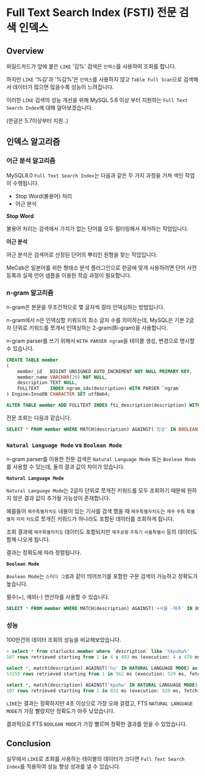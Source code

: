 # Full Text Search Index (FSTI) 전문 검색 인덱스

## Overview

와일드카드가 앞에 붙은 `LIKE` '김%' 검색은 `인덱스`를 사용하여 조회를 합니다.

하지만 `LIKE` '%김'과 '%김%'은 `인덱스`를 사용하지 않고 `Table Full Scan`으로 검색해서 데이터가 많으면 많을수록 성능이 느려집니다.

이러한 `LIKE` 검색의 성능 개선을 위해 MySQL 5.6 이상 부터 지원하는 `Full Text Search Index`에 대해 알아보겠습니다.

(한글은 5.7이상부터 지원..)

## 인덱스 알고리즘

### 어근 분석 알고리즘

MySQL8.0 `Full Text Search Index`는 다음과 같은 두 가지 과정을 거쳐 색인 작업이 수행됩니다.

- Stop Word(불용어) 처리
- 어근 분석

**Stop Word**

불용어 처리는 검색에서 가치가 없는 단어를 모두 필터링해서 제거하는 작업입니다.

**어근 분석**

어근 분석은 검색어로 선정된 단어의 뿌리인 원형을 찾는 작업입니다.

MeCab은 일본어를 위한 형태소 분석 플러그인으로 한글에 맞게 사용하려면 단어 사전 등록과 실제 언어 샘플을 이용한 학습 과정이 필요합니다.

### n-gram 알고리즘

n-gram은 본문을 무조건적으로 몇 글자씩 잘라 인덱싱하는 방법입니다.

n-gram에서 n은 인덱싱할 키워드의 최소 글자 수를 의미하는데, MySQL은 기본 2글자 단위로 키워드를 쪼개서 인덱싱하는 2-gram(Bi-gram)을 사용합니다.

n-gram parser를 쓰기 위해서 `WITH PARSER ngram`을 테이블 생성, 변경으로 명시할 수 있습니다.

```sql
CREATE TABLE member
(
    member_id   BIGINT UNSIGNED AUTO_INCREMENT NOT NULL PRIMARY KEY,
    member_name VARCHAR(20) NOT NULL,
    description TEXT NULL,
    FULLTEXT    INDEX ngram_idx(description) WITH PARSER `ngram`
) Engine=InnoDB CHARACTER SET utf8mb4;

ALTER TABLE member ADD FULLTEXT INDEX fti_description(description) WITH PARSER ngram;
```

전문 조회는 다음과 같습니다.

```sql
SELECT * FROM member WHERE MATCH(description) AGAINST('진상' IN BOOLEAN MODE);
```

### `Natural Language Mode` vs `Boolean Mode`

n-gram parser를 이용한 전문 검색은 `Natural Language Mode` 또는 `Boolean Mode`를 사용할 수 있는데, 둘의 결과 값이 차이가 있습니다.

**`Natural Language Mode`**

`Natural Language Mode`는 2글자 단위로 쪼개진 키워드를 모두 조회하기 때문에 원하지 않은 결과 값이 추가될 가능성이 존재합니다.

예를들어 `제주특별자치도` 내용이 있는 기사를 검색 했을 때 `제주특별자치도`는 `제주` `주특` `특별` `별자` `자치` `치도`로 쪼개진 키워드가 하나라도 포함된 데이터를 조회하게 됩니다. 

조회 결과에 `제주특별자치도` 데이터도 포함되지만 `제주공항` `주특기` `서울특별시` 등의 데이터도 함께 나오게 됩니다.

결과는 정확도에 따라 정렬됩니다.

**`Boolean Mode`**

`Boolean Mode`는 `스터디 그룹`과 같이 띄어쓰기를 포함한 구문 검색이 가능하고 정확도가 높습니다.

필수(+), 예외(-) 연산자를 사용할 수 있습니다.

```sql
SELECT * FROM member WHERE MATCH(description) AGAINST('+서울 -제주' IN BOOLEAN MODE);
```

### 성능

100만건의 데이터 조회의 성능을 비교해보았습니다.

```sql
> select * from starlucks.member where `description` like '%kpuhw%'
107 rows retrieved starting from 1 in 4 s 483 ms (execution: 4 s 470 ms, fetching: 13 ms)

select *, match(description) AGAINST('hu' IN NATURAL LANGUAGE MODE) as score from starlucks.member where match(description) AGAINST('kpuhw' IN NATURAL LANGUAGE MODE)
53159 rows retrieved starting from 1 in 562 ms (execution: 529 ms, fetching: 33 ms)

select *, match(description) AGAINST('kpuhw' IN NATURAL LANGUAGE MODE) as score from starlucks.member where match(description) AGAINST('kpuhw' IN BOOLEAN MODE)
107 rows retrieved starting from 1 in 831 ms (execution: 820 ms, fetching: 11 ms)
```

`LIKE`는 결과는 정확하지만 4초 이상으로 가장 오래 걸렸고, FTS `NATURAL LANGUAGE MODE`가 가장 빨랐지만 정확도가 아주 낮았습니다.

결과적으로 FTS `BOOLEAN MODE`가 가장 빨르며 정확한 결과를 얻을 수 있었습니다.

## Conclusion

실무에서 `LIKE`로 조회를 사용하는 테이블의 데이터가 크다면 `Full Text Search Index`를 적용하여 성능 향상 성과를 낼 수 있습니다. 